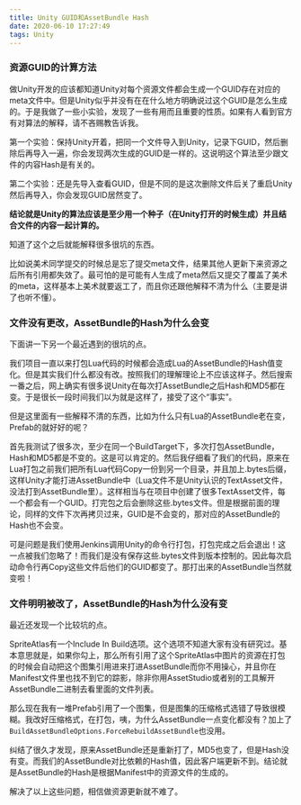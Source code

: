 ```yaml
---
title: Unity GUID和AssetBundle Hash
date: 2020-06-10 17:27:49
tags: Unity
---
```


### 资源GUID的计算方法

做Unity开发的应该都知道Unity对每个资源文件都会生成一个GUID存在对应的meta文件中。但是Unity似乎并没有在在什么地方明确说过这个GUID是怎么生成的。于是我做了一些小实验，发现了一些有用而且重要的性质。如果有人看到官方有对算法的解释，请不吝赐教告诉我。

第一个实验：保持Unity开着，把同一个文件导入到Unity，记录下GUID，然后删除后再导入一遍，你会发现两次生成的GUID是一样的。这说明这个算法至少跟文件的内容Hash是有关的。

第二个实验：还是先导入查看GUID，但是不同的是这次删除文件后关了重启Unity然后再导入，你会发现GUID居然变了。

**结论就是Unity的算法应该是至少用一个种子（在Unity打开的时候生成）并且结合文件的内容一起计算的。**

知道了这个之后就能解释很多很坑的东西。

比如说美术同学提交的时候总是忘了提交meta文件，结果其他人更新下来资源之后所有引用都失效了。最可怕的是可能有人生成了meta然后又提交了覆盖了美术的meta，这样基本上美术就要返工了，而且你还跟他解释不清为什么（主要是讲了也听不懂）。

### 文件没有更改，AssetBundle的Hash为什么会变

下面讲一下另一个最近遇到的很坑的点。

我们项目一直以来打包Lua代码的时候都会造成Lua的AssetBundle的Hash值变化。但是其实我们什么都没有改。按照我们的理解理论上不应该这样子。然后搜索一番之后，网上确实有很多说Unity在每次打AssetBundle之后Hash和MD5都在变。于是很长一段时间我们以为就是这样了，接受了这个“事实”。

但是这里面有一些解释不清的东西，比如为什么只有Lua的AssetBundle老在变，Prefab的就好好的呢？

首先我测试了很多次，至少在同一个BuildTarget下，多次打包AssetBundle，Hash和MD5都是不变的。这是可以肯定的。然后我仔细看了我们的代码，原来在Lua打包之前我们把所有Lua代码Copy一份到另一个目录，并且加上.bytes后缀，这样Unity才能打进AssetBundle中（Lua文件不是Unity认识的TextAsset文件，没法打到AssetBundle里）。这样相当与在项目中创建了很多TextAsset文件，每一个都会有一个GUID。打完包之后会删除这些.bytes文件。但是根据前面的理论，同样的文件下次再拷贝过来，GUID是不会变的，那对应的AssetBundle的Hash也不会变。

可是问题是我们使用Jenkins调用Unity的命令行打包，打包完成之后会退出！这一点被我们忽略了！而我们是没有保存这些.bytes文件到版本控制的。因此每次启动命令行再Copy这些文件后他们的GUID都变了。那打出来的AssetBundle当然就变啦！

### 文件明明被改了，AssetBundle的Hash为什么没有变

最近还发现一个比较坑的点。

SpriteAtlas有一个Include In Build选项。这个选项不知道大家有没有研究过。基本意思就是，如果你勾上，那么所有引用了这个SpriteAtlas中图片的资源在打包的时候会自动把这个图集引用进来打进AssetBundle而你不用操心，并且你在Manifest文件里也找不到它的踪影，除非你用AssetStudio或者别的工具解开AssetBundle二进制去看里面的文件列表。

那么现在我有一堆Prefab引用了一个图集，但是图集的压缩格式选错了导致很模糊。我改好压缩格式，在打包，咦，为什么AssetBundle一点变化都没有？加上了`BuildAssetBundleOptions.ForceRebuildAssetBundle`也没用。

纠结了很久才发现，原来AssetBundle还是重新打了，MD5也变了，但是Hash没有变。而我们的AssetBundle对比依赖的Hash值，因此客户端更新不到。结论就是AssetBundle的Hash是根据Manifest中的资源文件的生成的。

解决了以上这些问题，相信做资源更新就不难了。